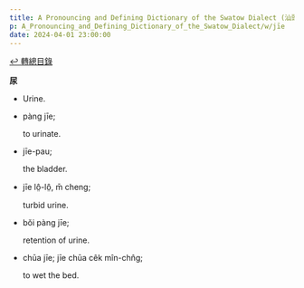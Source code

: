 ```yaml
---
title: A Pronouncing and Defining Dictionary of the Swatow Dialect (汕頭方言音義字典) / jīe
p: A_Pronouncing_and_Defining_Dictionary_of_the_Swatow_Dialect/w/jīe
date: 2024-04-01 23:00:00
---
```


[↩️ 轉總目錄](/A_Pronouncing_and_Defining_Dictionary_of_the_Swatow_Dialect)


**尿**
- Urine.

- pàng jīe;

  to urinate.

- jīe-pau;

  the bladder.

- jīe lô̤-lô̤, m̄ cheng;

  turbid urine.

- bŏi pàng jīe;

  retention of urine.

- chūa jīe; jīe chūa cêk mîn-chn̂g;

  to wet the bed.